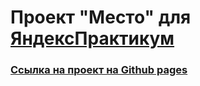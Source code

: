 # Проект "Место" для [ЯндексПрактикум](https://practicum.yandex.ru) 

### [Ссылка на проект на Github pages]()
